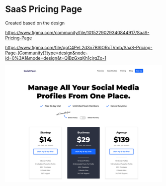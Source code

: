 # SaaS Pricing Page


Created based on the design

https://www.figma.com/community/file/1015229029340844917/SaaS-Pricing-Page

https://www.figma.com/file/qoC4PeL2d3n7BSIORxTVmb/SaaS-Pricing-Page-(Community)?type=design&node-id=0%3A1&mode=design&t=QIBzGxqKh1cjrqZo-1

![Original design screnshot](preview.png "Original design screnshot")